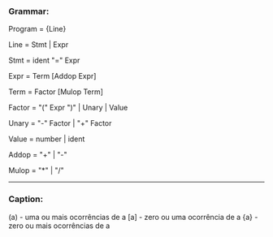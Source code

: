 ### Grammar:

Program = {Line}

Line = Stmt | Expr

Stmt = ident "=" Expr

Expr = Term [Addop Expr]

Term = Factor [Mulop Term]

Factor = "(" Expr ")" | Unary | Value

Unary = "-" Factor | "+" Factor
	
Value = number | ident

Addop = "+" | "-"

Mulop = "*" | "/"


---
### Caption:

(a) - uma ou mais ocorrências de a
[a] - zero ou uma ocorrência de a
{a} - zero ou mais ocorrências de a

